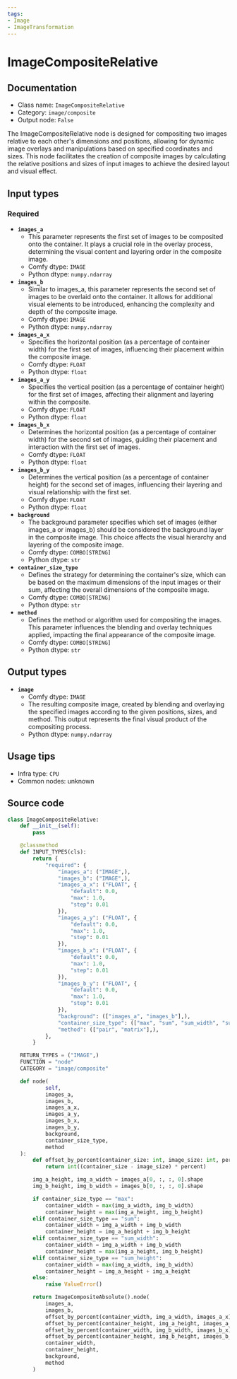 ```yaml
---
tags:
- Image
- ImageTransformation
---
```


# ImageCompositeRelative
## Documentation
- Class name: `ImageCompositeRelative`
- Category: `image/composite`
- Output node: `False`

The ImageCompositeRelative node is designed for compositing two images relative to each other's dimensions and positions, allowing for dynamic image overlays and manipulations based on specified coordinates and sizes. This node facilitates the creation of composite images by calculating the relative positions and sizes of input images to achieve the desired layout and visual effect.
## Input types
### Required
- **`images_a`**
    - This parameter represents the first set of images to be composited onto the container. It plays a crucial role in the overlay process, determining the visual content and layering order in the composite image.
    - Comfy dtype: `IMAGE`
    - Python dtype: `numpy.ndarray`
- **`images_b`**
    - Similar to images_a, this parameter represents the second set of images to be overlaid onto the container. It allows for additional visual elements to be introduced, enhancing the complexity and depth of the composite image.
    - Comfy dtype: `IMAGE`
    - Python dtype: `numpy.ndarray`
- **`images_a_x`**
    - Specifies the horizontal position (as a percentage of container width) for the first set of images, influencing their placement within the composite image.
    - Comfy dtype: `FLOAT`
    - Python dtype: `float`
- **`images_a_y`**
    - Specifies the vertical position (as a percentage of container height) for the first set of images, affecting their alignment and layering within the composite.
    - Comfy dtype: `FLOAT`
    - Python dtype: `float`
- **`images_b_x`**
    - Determines the horizontal position (as a percentage of container width) for the second set of images, guiding their placement and interaction with the first set of images.
    - Comfy dtype: `FLOAT`
    - Python dtype: `float`
- **`images_b_y`**
    - Determines the vertical position (as a percentage of container height) for the second set of images, influencing their layering and visual relationship with the first set.
    - Comfy dtype: `FLOAT`
    - Python dtype: `float`
- **`background`**
    - The background parameter specifies which set of images (either images_a or images_b) should be considered the background layer in the composite image. This choice affects the visual hierarchy and layering of the composite image.
    - Comfy dtype: `COMBO[STRING]`
    - Python dtype: `str`
- **`container_size_type`**
    - Defines the strategy for determining the container's size, which can be based on the maximum dimensions of the input images or their sum, affecting the overall dimensions of the composite image.
    - Comfy dtype: `COMBO[STRING]`
    - Python dtype: `str`
- **`method`**
    - Defines the method or algorithm used for compositing the images. This parameter influences the blending and overlay techniques applied, impacting the final appearance of the composite image.
    - Comfy dtype: `COMBO[STRING]`
    - Python dtype: `str`
## Output types
- **`image`**
    - Comfy dtype: `IMAGE`
    - The resulting composite image, created by blending and overlaying the specified images according to the given positions, sizes, and method. This output represents the final visual product of the compositing process.
    - Python dtype: `numpy.ndarray`
## Usage tips
- Infra type: `CPU`
- Common nodes: unknown


## Source code
```python
class ImageCompositeRelative:
    def __init__(self):
        pass

    @classmethod
    def INPUT_TYPES(cls):
        return {
            "required": {
                "images_a": ("IMAGE",),
                "images_b": ("IMAGE",),
                "images_a_x": ("FLOAT", {
                    "default": 0.0,
                    "max": 1.0,
                    "step": 0.01
                }),
                "images_a_y": ("FLOAT", {
                    "default": 0.0,
                    "max": 1.0,
                    "step": 0.01
                }),
                "images_b_x": ("FLOAT", {
                    "default": 0.0,
                    "max": 1.0,
                    "step": 0.01
                }),
                "images_b_y": ("FLOAT", {
                    "default": 0.0,
                    "max": 1.0,
                    "step": 0.01
                }),
                "background": (["images_a", "images_b"],),
                "container_size_type": (["max", "sum", "sum_width", "sum_height"],),
                "method": (["pair", "matrix"],),
            },
        }

    RETURN_TYPES = ("IMAGE",)
    FUNCTION = "node"
    CATEGORY = "image/composite"

    def node(
            self,
            images_a,
            images_b,
            images_a_x,
            images_a_y,
            images_b_x,
            images_b_y,
            background,
            container_size_type,
            method
    ):
        def offset_by_percent(container_size: int, image_size: int, percent: float):
            return int((container_size - image_size) * percent)

        img_a_height, img_a_width = images_a[0, :, :, 0].shape
        img_b_height, img_b_width = images_b[0, :, :, 0].shape

        if container_size_type == "max":
            container_width = max(img_a_width, img_b_width)
            container_height = max(img_a_height, img_b_height)
        elif container_size_type == "sum":
            container_width = img_a_width + img_b_width
            container_height = img_a_height + img_b_height
        elif container_size_type == "sum_width":
            container_width = img_a_width + img_b_width
            container_height = max(img_a_height, img_b_height)
        elif container_size_type == "sum_height":
            container_width = max(img_a_width, img_b_width)
            container_height = img_a_height + img_a_height
        else:
            raise ValueError()

        return ImageCompositeAbsolute().node(
            images_a,
            images_b,
            offset_by_percent(container_width, img_a_width, images_a_x),
            offset_by_percent(container_height, img_a_height, images_a_y),
            offset_by_percent(container_width, img_b_width, images_b_x),
            offset_by_percent(container_height, img_b_height, images_b_y),
            container_width,
            container_height,
            background,
            method
        )

```
